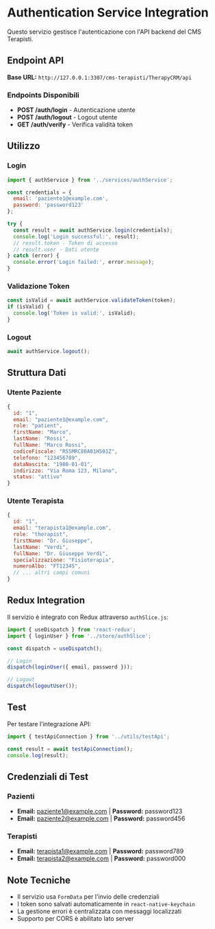 # Authentication Service Integration

Questo servizio gestisce l'autenticazione con l'API backend del CMS Terapisti.

## Endpoint API

**Base URL:** `http://127.0.0.1:3307/cms-terapisti/TherapyCRM/api`

### Endpoints Disponibili

- **POST /auth/login** - Autenticazione utente
- **POST /auth/logout** - Logout utente  
- **GET /auth/verify** - Verifica validità token

## Utilizzo

### Login
```javascript
import { authService } from '../services/authService';

const credentials = {
  email: 'paziente1@example.com',
  password: 'password123'
};

try {
  const result = await authService.login(credentials);
  console.log('Login successful:', result);
  // result.token - Token di accesso
  // result.user - Dati utente
} catch (error) {
  console.error('Login failed:', error.message);
}
```

### Validazione Token
```javascript
const isValid = await authService.validateToken(token);
if (isValid) {
  console.log('Token is valid:', isValid);
}
```

### Logout
```javascript
await authService.logout();
```

## Struttura Dati

### Utente Paziente
```javascript
{
  id: "1",
  email: "paziente1@example.com",
  role: "patient",
  firstName: "Marco",
  lastName: "Rossi",
  fullName: "Marco Rossi",
  codiceFiscale: "RSSMRC80A01H501Z",
  telefono: "123456789",
  dataNascita: "1980-01-01",
  indirizzo: "Via Roma 123, Milano",
  status: "attivo"
}
```

### Utente Terapista
```javascript
{
  id: "1",
  email: "terapista1@example.com", 
  role: "therapist",
  firstName: "Dr. Giuseppe",
  lastName: "Verdi",
  fullName: "Dr. Giuseppe Verdi",
  specializzazione: "Fisioterapia",
  numeroAlbo: "FT12345",
  // ... altri campi comuni
}
```

## Redux Integration

Il servizio è integrato con Redux attraverso `authSlice.js`:

```javascript
import { useDispatch } from 'react-redux';
import { loginUser } from '../store/authSlice';

const dispatch = useDispatch();

// Login
dispatch(loginUser({ email, password }));

// Logout  
dispatch(logoutUser());
```

## Test

Per testare l'integrazione API:

```javascript
import { testApiConnection } from '../utils/testApi';

const result = await testApiConnection();
console.log(result);
```

## Credenziali di Test

### Pazienti
- **Email:** paziente1@example.com | **Password:** password123
- **Email:** paziente2@example.com | **Password:** password456

### Terapisti  
- **Email:** terapista1@example.com | **Password:** password789
- **Email:** terapista2@example.com | **Password:** password000

## Note Tecniche

- Il servizio usa `FormData` per l'invio delle credenziali
- I token sono salvati automaticamente in `react-native-keychain`
- La gestione errori è centralizzata con messaggi localizzati
- Supporto per CORS è abilitato lato server 